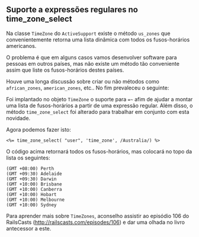 ## Suporte a expressões regulares no time\_zone\_select

Na classe `TimeZone` do `ActiveSupport` existe o método `us_zones` que convenientemente retorna uma lista dinâmica com todos os fusos-horários americanos.

O problema é que em alguns casos vamos desenvolver software para pessoas em outros países, mas não existe um método tão conveniente assim que liste os fusos-horários destes países.

Houve uma longa discussão sobre criar ou não métodos como `african_zones`, `american_zones`, etc.. No fim prevaleceu o seguinte:

Foi implantado no objeto `TimeZone` o suporte para `=~` afim de ajudar a montar uma lista de fusos-horários a partir de uma expressão regular. Além disso, o método `time_zone_select` foi alterado para trabalhar em conjunto com esta novidade.

Agora podemos fazer isto:

	<%= time_zone_select( "user", 'time_zone', /Australia/) %>

O código acima retornará todos os fusos-horários, mas colocará no topo da lista os seguintes:

	(GMT +08:00) Perth
	(GMT +09:30) Adelaide
	(GMT +09:30) Darwin
	(GMT +10:00) Brisbane
	(GMT +10:00) Canberra
	(GMT +10:00) Hobart
	(GMT +10:00) Melbourne
	(GMT +10:00) Sydney

Para aprender mais sobre `TimeZones`, aconselho assistir ao episódio 106 do RailsCasts (http://railscasts.com/episodes/106) e dar uma olhada no livro antecessor a este.
